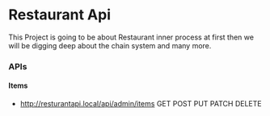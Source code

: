# Restaurant Api

This Project is going to be about Restaurant inner process at first then we will be digging deep about the chain system and many more.

### APIs

#### Items

* http://resturantapi.local/api/admin/items GET POST PUT PATCH DELETE
